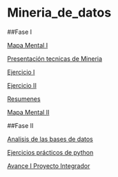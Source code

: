 # Mineria_de_datos

##Fase I


[Mapa Mental I](https://github.com/Orlanndo98/Mineria_de_datos/issues/3)

[Presentación tecnicas de Mineria](https://github.com/Orlanndo98/Mineria_de_datos/issues/1 )

[Ejercicio I](https://github.com/Orlanndo98/Mineria_de_datos/blob/master/Regresion.ipynb)

[Ejercicio II](https://github.com/Orlanndo98/Mineria_de_datos/blob/master/A%20priori.ipynb)

[Resumenes](https://github.com/Orlanndo98/Mineria_de_datos/issues/5)

[Mapa Mental II](https://github.com/Orlanndo98/Mineria_de_datos/issues/6)


##Fase II

[Analisis de las bases de datos](https://github.com/Orlanndo98/Mineria_de_datos/issues/7)

[Ejercicios prácticos de python](https://github.com/Orlanndo98/Mineria_de_datos/blob/master/Ejercicios%20paython.ipynb)

[Avance I Proyecto Integrador](https://github.com/Orlanndo98/Mineria_de_datos/blob/master/Avance1-PIA_Equipo%204_012.pdf)
